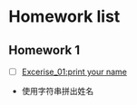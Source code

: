 # Homework list
## Homework 1
- [ ] [Excerise_01:print your name](http://www.baidu.com)
- 使用字符串拼出姓名

